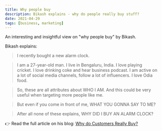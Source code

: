 ```yaml
---
title: Why people buy
description: Bikash explains - why do people really buy stuff?
date: 2021-04-29
tags: [business, marketing]
---
```


An interesting and insightful view on "why people buy" by Bikash.

Bikash explains:

> I recently bought a new alarm clock.

> I am a 27-year-old man. I live in Bengaluru, India. I love playing cricket. I love drinking coke and hear business podcast. I am active on a lot of social media channels, follow a lot of influencers. I love Odia food.

> So, these are all attributes about WHO I AM. And this could be very useful when targeting more people like me.

> But even if you come in front of me, WHAT YOU GONNA SAY TO ME?

> After all none of these explains, WHY DID I BUY AN ALARM CLOCK?

👉 Read the full article on his blog: [Why do Customers Really Buy?](https://bikashkampo.com/why-do-customers-really-buy/)